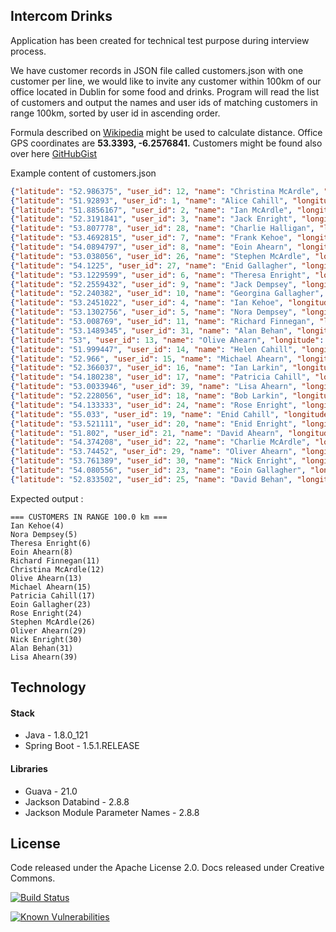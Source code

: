 ## Intercom Drinks

Application has been created for technical test purpose during interview process.

We have customer records in JSON file called customers.json with one customer per line, we would like to invite any customer within 100km of our office located in Dublin for some food and drinks. Program will read the list of customers and output the names and user ids of matching customers in range 100km, sorted by user id in ascending order.

Formula described on [Wikipedia](https://en.wikipedia.org/wiki/Great-circle_distance)  might be used to calculate distance.
Office GPS coordinates are **53.3393, -6.2576841.**
Customers might be found also over here [GitHubGist](https://gist.github.com/brianw/19896c50afa89ad4dec3) 

Example content of customers.json

```json
{"latitude": "52.986375", "user_id": 12, "name": "Christina McArdle", "longitude": "-6.043701"}
{"latitude": "51.92893", "user_id": 1, "name": "Alice Cahill", "longitude": "-10.27699"}
{"latitude": "51.8856167", "user_id": 2, "name": "Ian McArdle", "longitude": "-10.4240951"}
{"latitude": "52.3191841", "user_id": 3, "name": "Jack Enright", "longitude": "-8.5072391"}
{"latitude": "53.807778", "user_id": 28, "name": "Charlie Halligan", "longitude": "-7.714444"}
{"latitude": "53.4692815", "user_id": 7, "name": "Frank Kehoe", "longitude": "-9.436036"}
{"latitude": "54.0894797", "user_id": 8, "name": "Eoin Ahearn", "longitude": "-6.18671"}
{"latitude": "53.038056", "user_id": 26, "name": "Stephen McArdle", "longitude": "-7.653889"}
{"latitude": "54.1225", "user_id": 27, "name": "Enid Gallagher", "longitude": "-8.143333"}
{"latitude": "53.1229599", "user_id": 6, "name": "Theresa Enright", "longitude": "-6.2705202"}
{"latitude": "52.2559432", "user_id": 9, "name": "Jack Dempsey", "longitude": "-7.1048927"}
{"latitude": "52.240382", "user_id": 10, "name": "Georgina Gallagher", "longitude": "-6.972413"}
{"latitude": "53.2451022", "user_id": 4, "name": "Ian Kehoe", "longitude": "-6.238335"}
{"latitude": "53.1302756", "user_id": 5, "name": "Nora Dempsey", "longitude": "-6.2397222"}
{"latitude": "53.008769", "user_id": 11, "name": "Richard Finnegan", "longitude": "-6.1056711"}
{"latitude": "53.1489345", "user_id": 31, "name": "Alan Behan", "longitude": "-6.8422408"}
{"latitude": "53", "user_id": 13, "name": "Olive Ahearn", "longitude": "-7"}
{"latitude": "51.999447", "user_id": 14, "name": "Helen Cahill", "longitude": "-9.742744"}
{"latitude": "52.966", "user_id": 15, "name": "Michael Ahearn", "longitude": "-6.463"}
{"latitude": "52.366037", "user_id": 16, "name": "Ian Larkin", "longitude": "-8.179118"}
{"latitude": "54.180238", "user_id": 17, "name": "Patricia Cahill", "longitude": "-5.920898"}
{"latitude": "53.0033946", "user_id": 39, "name": "Lisa Ahearn", "longitude": "-6.3877505"}
{"latitude": "52.228056", "user_id": 18, "name": "Bob Larkin", "longitude": "-7.915833"}
{"latitude": "54.133333", "user_id": 24, "name": "Rose Enright", "longitude": "-6.433333"}
{"latitude": "55.033", "user_id": 19, "name": "Enid Cahill", "longitude": "-8.112"}
{"latitude": "53.521111", "user_id": 20, "name": "Enid Enright", "longitude": "-9.831111"}
{"latitude": "51.802", "user_id": 21, "name": "David Ahearn", "longitude": "-9.442"}
{"latitude": "54.374208", "user_id": 22, "name": "Charlie McArdle", "longitude": "-8.371639"}
{"latitude": "53.74452", "user_id": 29, "name": "Oliver Ahearn", "longitude": "-7.11167"}
{"latitude": "53.761389", "user_id": 30, "name": "Nick Enright", "longitude": "-7.2875"}
{"latitude": "54.080556", "user_id": 23, "name": "Eoin Gallagher", "longitude": "-6.361944"}
{"latitude": "52.833502", "user_id": 25, "name": "David Behan", "longitude": "-8.522366"}
```

Expected output :
```
=== CUSTOMERS IN RANGE 100.0 km ===
Ian Kehoe(4) 
Nora Dempsey(5) 
Theresa Enright(6) 
Eoin Ahearn(8) 
Richard Finnegan(11) 
Christina McArdle(12) 
Olive Ahearn(13) 
Michael Ahearn(15) 
Patricia Cahill(17) 
Eoin Gallagher(23) 
Rose Enright(24) 
Stephen McArdle(26) 
Oliver Ahearn(29) 
Nick Enright(30) 
Alan Behan(31) 
Lisa Ahearn(39) 
```

## Technology

#### Stack

- Java - 1.8.0_121
- Spring Boot - 1.5.1.RELEASE

#### Libraries

- Guava - 21.0
- Jackson Databind - 2.8.8
- Jackson Module Parameter Names - 2.8.8

## License
Code released under the  Apache License 2.0. Docs released under Creative Commons.

[![Build Status](https://travis-ci.org/GarciaPL/Intercom.svg?branch=master)](https://travis-ci.org/GarciaPL/Intercom)

[![Known Vulnerabilities](https://snyk.io/test/github/garciapl/intercom/badge.svg)](https://snyk.io/test/github/garciapl/intercom)
